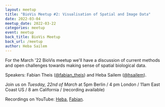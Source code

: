 ```yaml
---
layout: meetup
title: "BioVis Meetup #2: Visualisation of Spatial and Image Data"
date: 2022-03-04
meetup_date: 2022-03-22
categories: meetup 
event: meetup
back_title: BioVis Meetup
back_url: /meetup
author: Heba Sailem
---
```


For the March '22 BioVis meetup we'll have a discussion of current methods and
open challenges towards making sense of spatial biological data.

Speakers: Fabian Theis ([@fabian_theis](https://twitter.com/fabian_theis))
and Heba Sailem ([@hsailem](https://twitter.com/hsailem)).

Join us on *Tuesday, 22nd of March* at 5pm Berlin / 4 pm
London / 11am East Coast US / 8 am California / (recording available)

Recordings on YouTube: [Heba](https://youtu.be/rAxHW6YXcXU), [Fabian](https://youtu.be/8CspRT0oZv8).
